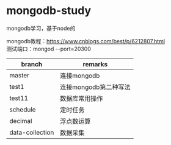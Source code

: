 # mongodb-study
mongodb学习，基于node的

mongodb教程：https://www.cnblogs.com/best/p/6212807.html   
测试端口：mongod --port=20300  

branch | remarks
---|---
master | 连接mongodb
test1 | 连接mongodb第二种写法
test11 | 数据库常用操作
schedule | 定时任务
decimal | 浮点数运算
data-collection | 数据采集
